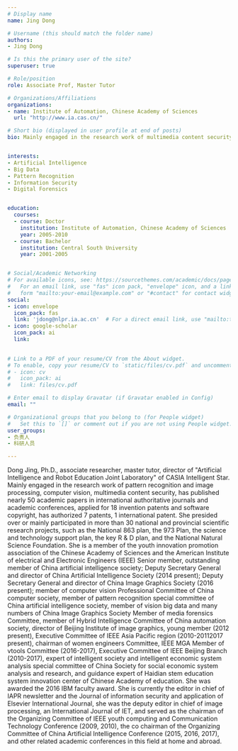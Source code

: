 ```yaml
---
# Display name
name: Jing Dong

# Username (this should match the folder name)
authors:
- Jing Dong

# Is this the primary user of the site?
superuser: true

# Role/position
role: Associate Prof, Master Tutor

# Organizations/Affiliations
organizations:
- name: Institute of Automation, Chinese Academy of Sciences
  url: "http://www.ia.cas.cn/"

# Short bio (displayed in user profile at end of posts)
bio: Mainly engaged in the research work of multimedia content security, artificial intelligence security, multimodal content analysis and understanding.


interests:
- Artificial Intelligence
- Big Data
- Pattern Recognition
- Information Security
- Digital Forensics


education:
  courses:
  - course: Doctor
    institution: Institute of Automation, Chinese Academy of Sciences
    year: 2005-2010
  - course: Bachelor
    institution: Central South University
    year: 2001-2005


# Social/Academic Networking
# For available icons, see: https://sourcethemes.com/academic/docs/page-builder/#icons
#   For an email link, use "fas" icon pack, "envelope" icon, and a link in the
#   form "mailto:your-email@example.com" or "#contact" for contact widget.
social:
- icon: envelope
  icon_pack: fas
  link: 'jdong@nlpr.ia.ac.cn'  # For a direct email link, use "mailto:test@example.org".
- icon: google-scholar
  icon_pack: ai
  link: 
  

# Link to a PDF of your resume/CV from the About widget.
# To enable, copy your resume/CV to `static/files/cv.pdf` and uncomment the lines below.
# - icon: cv
#   icon_pack: ai
#   link: files/cv.pdf

# Enter email to display Gravatar (if Gravatar enabled in Config)
email: ""

# Organizational groups that you belong to (for People widget)
#   Set this to `[]` or comment out if you are not using People widget.
user_groups:
- 负责人
- 科研人员

---
```


Dong Jing, Ph.D., associate researcher, master tutor, director of "Artificial Intelligence and Robot Education Joint Laboratory" of CASIA Intelligent Star. Mainly engaged in the research work of pattern recognition and image processing, computer vision, multimedia content security, has published nearly 50 academic papers in international authoritative journals and academic conferences, applied for 18 invention patents and software copyright, has authorized 7 patents, 1 international patent. She presided over or mainly participated in more than 30 national and provincial scientific research projects, such as the National 863 plan, the 973 Plan, the science and technology support plan, the key R & D plan, and the National Natural Science Foundation. She is a member of the youth innovation promotion association of the Chinese Academy of Sciences and the American Institute of electrical and Electronic Engineers (IEEE) Senior member, outstanding member of China artificial intelligence society; Deputy Secretary General and director of China Artificial Intelligence Society (2014 present); Deputy Secretary General and director of China Image Graphics Society (2016 present); member of computer vision Professional Committee of China computer society, member of pattern recognition special committee of China artificial intelligence society, member of vision big data and many numbers of China Image Graphics Society Member of media forensics Committee, member of Hybrid Intelligence Committee of China automation society, director of Beijing Institute of image graphics, young member (2012 present), Executive Committee of IEEE Asia Pacific region (2010-20112017 present), chairman of women engineers Committee, IEEE MGA Member of vtools Committee (2016-2017), Executive Committee of IEEE Beijing Branch (2010-2017), expert of intelligent society and intelligent economic system analysis special committee of China Society for social economic system analysis and research, and guidance expert of Haidian stem education system innovation center of Chinese Academy of education. She was awarded the 2016 IBM faculty award. She is currently the editor in chief of IAPR newsletter and the Journal of information security and application of Elsevier International Journal, she was the deputy editor in chief of image processing, an International Journal of IET, and served as the chairman of the Organizing Committee of IEEE youth computing and Communication Technology Conference (2009, 2010), the co chairman of the Organizing Committee of China Artificial Intelligence Conference (2015, 2016, 2017), and other related academic conferences in this field at home and abroad.
